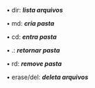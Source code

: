 • dir: **_lista arquivos_**

• md: **_cria pasta_**

• cd: **_entra pasta_**

• .: **_retornar pasta_**

• rd: **_remove pasta_**

• erase/del: **_deleta arquivos_**
